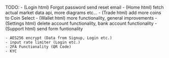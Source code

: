  TODO:
    - (Login html) Forgot password send reset email
    - (Home html) fetch actual market data api, more diagrams etc...
    - (Trade html) add more coins to Coin Select
    - (Wallet html) more functionality, general improvements
    - (Settings html) delete account functionality, bank account functionality
    - (Support html) send form funtionality

    - AES256 encrypt (Data from Signup, Login etc.)
    - input rate limiter (Login etc.)
    - 2FA Functionality (QR Code)
    - KYC 


